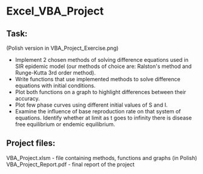 # Excel_VBA_Project
## Task:
(Polish version in VBA_Project_Exercise.png)

- Implement 2 chosen methods of solving difference equations used in SIR epidemic model (our methods of choice are:
Ralston's method and Runge-Kutta 3rd order method).
- Write functions that use implemented methods to solve difference equations with initial conditions.
- Plot both functions on a graph to highlight differences between their accuracy.
- Plot few phase curves using different initial values of S and I.
- Examine the influence of base reproduction rate on that system of equations. Identify whether at limit as t goes to
infinity there is disease free equilibrium or endemic equilibrium.

## Project files:

VBA_Project.xlsm - file containing methods, functions and graphs (in Polish)
VBA_Project_Report.pdf - final report of the project
